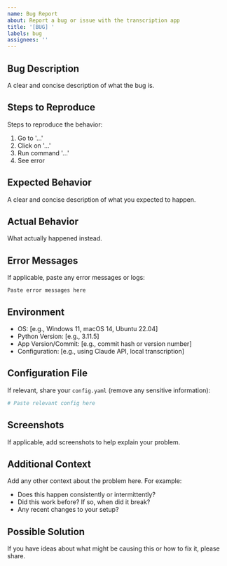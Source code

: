 ```yaml
---
name: Bug Report
about: Report a bug or issue with the transcription app
title: '[BUG] '
labels: bug
assignees: ''
---
```


## Bug Description
A clear and concise description of what the bug is.

## Steps to Reproduce
Steps to reproduce the behavior:
1. Go to '...'
2. Click on '...'
3. Run command '...'
4. See error

## Expected Behavior
A clear and concise description of what you expected to happen.

## Actual Behavior
What actually happened instead.

## Error Messages
If applicable, paste any error messages or logs:
```
Paste error messages here
```

## Environment
- OS: [e.g., Windows 11, macOS 14, Ubuntu 22.04]
- Python Version: [e.g., 3.11.5]
- App Version/Commit: [e.g., commit hash or version number]
- Configuration: [e.g., using Claude API, local transcription]

## Configuration File
If relevant, share your `config.yaml` (remove any sensitive information):
```yaml
# Paste relevant config here
```

## Screenshots
If applicable, add screenshots to help explain your problem.

## Additional Context
Add any other context about the problem here. For example:
- Does this happen consistently or intermittently?
- Did this work before? If so, when did it break?
- Any recent changes to your setup?

## Possible Solution
If you have ideas about what might be causing this or how to fix it, please share.
